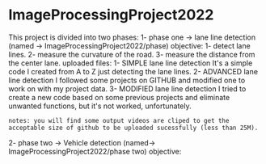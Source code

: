# ImageProcessingProject2022

This project is divided into two phases:
1- phase one -> lane line detection (named -> ImageProcessingProject2022/phase)
    objective:
      1- detect lane lines.
      2- measure the curvature of the road.
      3- measure the distance from the center lane.
    uploaded files:
      1- SIMPLE lane line detection
            It's a simple code I created from A to Z just detecting the lane lines.
      2- ADVANCED lane line detection
            I followed some projects on GITHUB and modified one to work on with my project data.
      3- MODIFIED lane line detection
            I tried to create a new code based on some previous projects and eliminate unwanted functions, but it's not worked, unfortunately.
	
	notes: you will find some output videos are cliped to get the acceptable size of github to be uploaded sucessfully (less than 25M).

2- phase two -> Vehicle detection (named-> ImageProcessingProject2022/phase two)
	objective:
	
